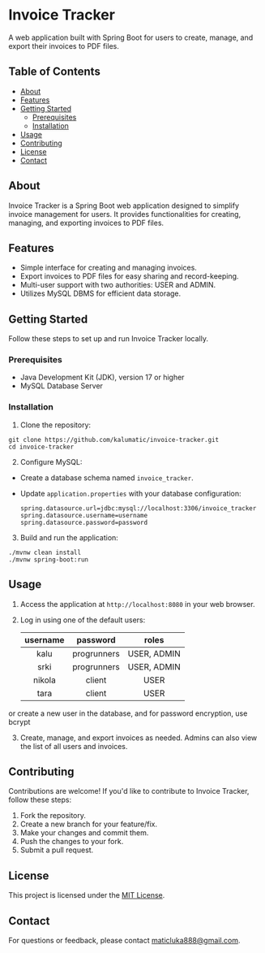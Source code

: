 # Invoice Tracker

A web application built with Spring Boot for users to create, manage, and export their invoices to PDF files.

## Table of Contents

- [About](#about)
- [Features](#features)
- [Getting Started](#getting-started)
    - [Prerequisites](#prerequisites)
    - [Installation](#installation)
- [Usage](#usage)
- [Contributing](#contributing)
- [License](#license)
- [Contact](#contact)

## About

Invoice Tracker is a Spring Boot web application designed to simplify invoice management for users. It provides functionalities for creating, managing, and exporting invoices to PDF files.

## Features

- Simple interface for creating and managing invoices.
- Export invoices to PDF files for easy sharing and record-keeping.
- Multi-user support with two authorities: USER and ADMIN.
- Utilizes MySQL DBMS for efficient data storage.

## Getting Started

Follow these steps to set up and run Invoice Tracker locally.

### Prerequisites

- Java Development Kit (JDK), version 17 or higher
- MySQL Database Server

### Installation

1. Clone the repository:

 ```shell
git clone https://github.com/kalumatic/invoice-tracker.git
cd invoice-tracker
 ```

2. Configure MySQL:
- Create a database schema named `invoice_tracker`.
- Update `application.properties` with your database configuration:

  ```properties
  spring.datasource.url=jdbc:mysql://localhost:3306/invoice_tracker
  spring.datasource.username=username
  spring.datasource.password=password
  ```

3. Build and run the application:
 
```shell
./mvnw clean install
./mvnw spring-boot:run
 ```

## Usage

1. Access the application at `http://localhost:8080` in your web browser.
2. Log in using one of the default users:

   | username |  password   |    roles    |
   |:--------:|:-----------:|:-----------:|
   |   kalu   | progrunners | USER, ADMIN |
   |   srki   | progrunners | USER, ADMIN |
   |  nikola  |   client    |    USER     |
   |   tara   |   client    |    USER     |

  or create a new user in the database, and for password encryption, use bcrypt

3. Create, manage, and export invoices as needed.  Admins can also view the list of all users and invoices.

## Contributing

Contributions are welcome! If you'd like to contribute to Invoice Tracker, follow these steps:
1. Fork the repository.
2. Create a new branch for your feature/fix.
3. Make your changes and commit them.
4. Push the changes to your fork.
5. Submit a pull request.

## License

This project is licensed under the [MIT License](LICENSE).

## Contact

For questions or feedback, please contact [maticluka888@gmail.com](mailto:your.email@example.com).
